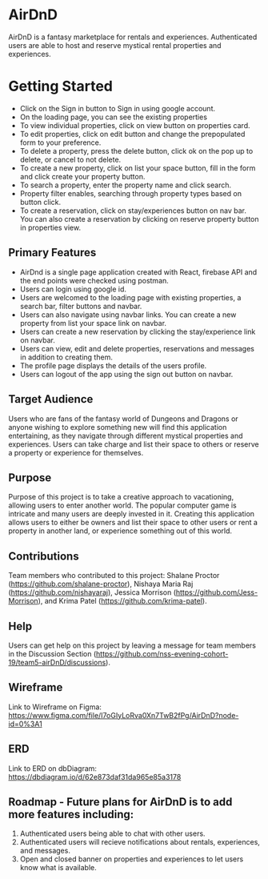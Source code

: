 # AirDnD

AirDnD is a fantasy marketplace for rentals and experiences. Authenticated users are able to host and reserve mystical rental properties and experiences. 

# Getting Started

- Click on the Sign in button to Sign in using google account.
- On the loading page, you can see the existing properties
- To view individual properties, click on view button on properties card.
- To edit properties, click on edit button and change the prepopulated form to your preference.
- To delete a property, press the delete button, click ok on the pop up to delete, or cancel to not delete.
- To create a new property, click on list your space button, fill in the form and click create your property button.
- To search a property, enter the property name and click search.
- Property filter enables, searching through property types based on button click.
- To create a reservation, click on stay/experiences button on nav bar. You can also create a reservation by clicking on reserve property button in properties view.

## Primary Features
- AirDnd is a single page application created with React, firebase API and the end points were checked using postman.
- Users can login using google id.
- Users are welcomed to the loading page with existing properties, a search bar, filter buttons and navbar.
- Users can also navigate using navbar links. You can create a new property from list your space link on navbar.
- Users can create a new reservation by clicking the stay/experience link on navbar.
- Users can view, edit and delete properties, reservations and messages in addition to creating them.
- The profile page displays the details of the users profile.
- Users can logout of the app using the sign out button on navbar.

## Target Audience

Users who are fans of the fantasy world of Dungeons and Dragons or anyone wishing to explore something new will find this application entertaining, as they navigate through different mystical properties and experiences. Users can take charge and list their space to others or reserve a property or experience for themselves. 

## Purpose

Purpose of this project is to take a creative approach to vacationing, allowing users to enter another world. The popular computer game is intricate and many users are deeply invested in it. Creating this application allows users to either be owners and list their space to other users or rent a property in another land, or experience something out of this world.

## Contributions

Team members who contributed to this project: Shalane Proctor (https://github.com/shalane-proctor), Nishaya Maria Raj (https://github.com/nishayaraj), Jessica Morrison (https://github.com/Jess-Morrison), and Krima Patel (https://github.com/krima-patel).

## Help

Users can get help on this project by leaving a message for team members in the Discussion Section (https://github.com/nss-evening-cohort-19/team5-airDnD/discussions).

## Wireframe

Link to Wireframe on Figma: https://www.figma.com/file/I7oGIyLoRva0Xn7TwB2fPg/AirDnD?node-id=0%3A1

## ERD

Link to ERD on dbDiagram: https://dbdiagram.io/d/62e873daf31da965e85a3178

## Roadmap - Future plans for AirDnD is to add more features including:

1. Authenticated users being able to chat with other users.
2. Authenticated users will recieve notifications about rentals, experiences, and messages.
3. Open and closed banner on properties and experiences to let users know what is available.

